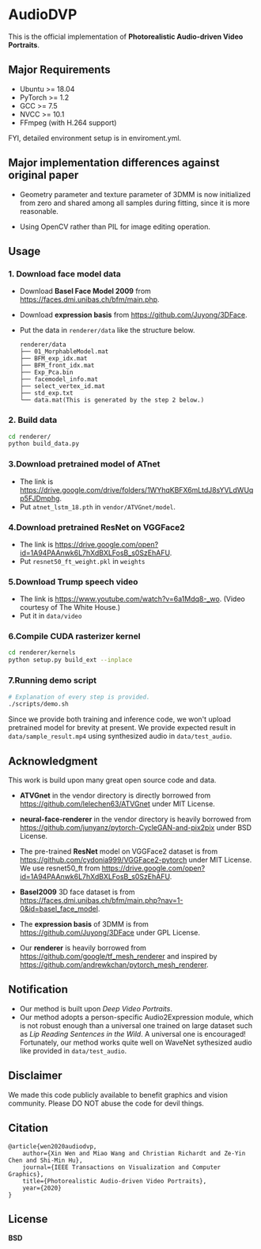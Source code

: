 # AudioDVP

This is the official implementation of **Photorealistic Audio-driven Video Portraits**.


## Major Requirements

* Ubuntu >= 18.04
* PyTorch >= 1.2
* GCC >= 7.5
* NVCC >= 10.1
* FFmpeg (with H.264 support)


FYI, detailed environment setup is in enviroment.yml.


## Major implementation differences against original paper

* Geometry parameter and texture parameter of 3DMM is now initialized from zero and shared among all samples during fitting, since it is more reasonable.

* Using OpenCV rather than PIL for image editing operation.


## Usage

### 1. Download face model data

* Download **Basel Face Model 2009** from https://faces.dmi.unibas.ch/bfm/main.php.
* Download **expression basis** from https://github.com/Juyong/3DFace.

* Put the data in `renderer/data` like the structure below.

    ```
    renderer/data
    ├── 01_MorphableModel.mat
    ├── BFM_exp_idx.mat
    ├── BFM_front_idx.mat
    ├── Exp_Pca.bin
    ├── facemodel_info.mat
    ├── select_vertex_id.mat
    ├── std_exp.txt
    └── data.mat(This is generated by the step 2 below.)
    ```

### 2. Build data

```zsh
cd renderer/
python build_data.py
```

### 3.Download pretrained model of ATnet
* The link is https://drive.google.com/drive/folders/1WYhqKBFX6mLtdJ8sYVLdWUqp5FJDmphg.
* Put `atnet_lstm_18.pth` in `vendor/ATVGnet/model`.

### 4.Download pretrained ResNet on VGGFace2
* The link is https://drive.google.com/open?id=1A94PAAnwk6L7hXdBXLFosB_s0SzEhAFU.
* Put `resnet50_ft_weight.pkl` in `weights`

### 5.Download Trump speech video
* The link is https://www.youtube.com/watch?v=6a1Mdq8-_wo. (Video courtesy of The White House.)
* Put it in `data/video`

### 6.Compile CUDA rasterizer kernel

```zsh
cd renderer/kernels
python setup.py build_ext --inplace
```


### 7.Running demo script

```zsh
# Explanation of every step is provided.
./scripts/demo.sh
```


Since we provide both training and inference code, we won't upload pretrained model for brevity at present.
We provide expected result in `data/sample_result.mp4` using synthesized audio in `data/test_audio`.

## Acknowledgment

This work is build upon many great open source code and data.

* **ATVGnet** in the vendor directory is directly borrowed from https://github.com/lelechen63/ATVGnet under MIT License.

* **neural-face-renderer** in the vendor directory is heavily borrowed from https://github.com/junyanz/pytorch-CycleGAN-and-pix2pix under BSD License.

* The pre-trained **ResNet** model on VGGFace2 dataset is from https://github.com/cydonia999/VGGFace2-pytorch under MIT License.
We use resnet50_ft from https://drive.google.com/open?id=1A94PAAnwk6L7hXdBXLFosB_s0SzEhAFU.

* **Basel2009** 3D face dataset is from https://faces.dmi.unibas.ch/bfm/main.php?nav=1-0&id=basel_face_model.

* The **expression basis** of 3DMM is from https://github.com/Juyong/3DFace under GPL License.

* Our **renderer** is heavily borrowed from https://github.com/google/tf_mesh_renderer and inspired by https://github.com/andrewkchan/pytorch_mesh_renderer.

## Notification
* Our method is built upon *Deep Video Portraits*.
* Our method adopts a person-specific Audio2Expression module, which is not robust enough than a universal one trained on large dataset such as *Lip Reading Sentences in the Wild*. A universal one is encouraged! Fortunately, our method works quite well on WaveNet sythesized audio like provided in `data/test_audio`.

## Disclaimer

We made this code publicly available to benefit graphics and vision community.
Please DO NOT abuse the code for devil things. 

## Citation
```
@article{wen2020audiodvp,
    author={Xin Wen and Miao Wang and Christian Richardt and Ze-Yin Chen and Shi-Min Hu},
    journal={IEEE Transactions on Visualization and Computer Graphics}, 
    title={Photorealistic Audio-driven Video Portraits}, 
    year={2020}
}
```

## License

**BSD**
